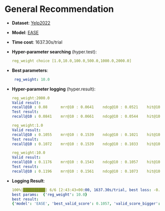 # General Recommendation

- **Dataset**: [Yelp2022](../../md/yelp_general.md)

- **Model**: [EASE](https://recbole.io/docs/user_guide/model/general/ease.html)

- **Time cost**: 1637.30s/trial

- **Hyper-parameter searching** (hyper.test):

  ```yaml
  reg_weight choice [1.0,10.0,100.0,500.0,1000.0,2000.0]
  ```

- **Best parameters**:

  ```yaml
   reg_weight: 10.0
  ```

- **Hyper-parameter logging** (hyper.result):

  ```yaml
  reg_weight:2000.0
  Valid result:
  recall@10 : 0.08      mrr@10 : 0.0641    ndcg@10 : 0.0521    hit@10 : 0.1556    precision@10 : 0.0197
  Test result:
  recall@10 : 0.0841    mrr@10 : 0.0661    ndcg@10 : 0.0544    hit@10 : 0.1602    precision@10 : 0.0203
  
  reg_weight:1.0
  Valid result:
  recall@10 : 0.1055    mrr@10 : 0.1539    ndcg@10 : 0.1021    hit@10 : 0.1985    precision@10 : 0.0281
  Test result:
  recall@10 : 0.1072    mrr@10 : 0.1539    ndcg@10 : 0.1033    hit@10 : 0.2006    precision@10 : 0.0284
  
  reg_weight:10.0
  Valid result:
  recall@10 : 0.1176    mrr@10 : 0.1543    ndcg@10 : 0.1057    hit@10 : 0.2172    precision@10 : 0.0308
  Test result:
  recall@10 : 0.1196    mrr@10 : 0.1561    ndcg@10 : 0.1073    hit@10 : 0.2195    precision@10 : 0.0312
  ```

- **Logging Result**:

  ```yaml
  100%|██████████| 6/6 [2:43:43<00:00, 1637.30s/trial, best loss: -0.1057]
  best params:  {'reg_weight': 10.0}
  best result:
  {'model': 'EASE', 'best_valid_score': 0.1057, 'valid_score_bigger': True, 'best_valid_result': OrderedDict([('recall@10', 0.1176), ('mrr@10', 0.1543), ('ndcg@10', 0.1057), ('hit@10', 0.2172), ('precision@10', 0.0308)]), 'test_result': OrderedDict([('recall@10', 0.1196), ('mrr@10', 0.1561), ('ndcg@10', 0.1073), ('hit@10', 0.2195), ('precision@10', 0.0312)])}
  ```